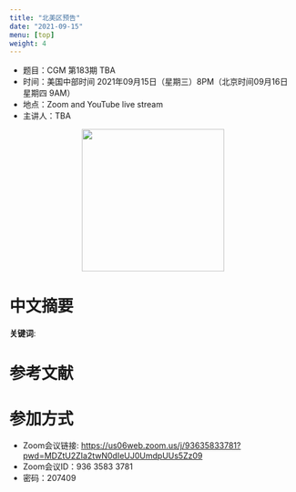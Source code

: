 ```yaml
---
title: "北美区预告"
date: "2021-09-15"
menu: [top]
weight: 4
---
```


- 题目：CGM 第183期 TBA
- 时间：美国中部时间 2021年09月15日（星期三）8PM（北京时间09月16日 星期四 9AM）
- 地点：Zoom and YouTube live stream
- 主讲人：TBA



<div align="center">
<img src="https://" height=250>
</div>


# 中文摘要



**关键词**:



# 参考文献



# 参加方式
- Zoom会议链接: https://us06web.zoom.us/j/93635833781?pwd=MDZtU2ZIa2twN0dIeUJ0UmdpUUs5Zz09
- Zoom会议ID：936 3583 3781
- 密码：207409
